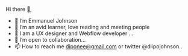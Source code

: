 Hi there 👋, 
- 👋 I’m Emmanuel Johnson
- 👀 I’m an avid learner, love reading and meeting people
- 🌱 I am a UX designer and Webflow developer ...
- 💞️ I’m open to collaboration...
- 📫 How to reach me diponee@gmail.com or twitter @diipojohnson..

<!---
diponee/diponee is a ✨ special ✨ repository because its `README.md` (this file) appears on your GitHub profile.
You can click the Preview link to take a look at your changes.
--->

